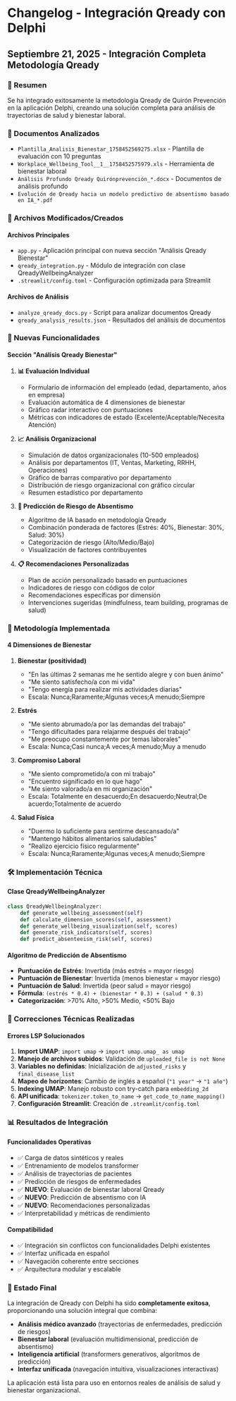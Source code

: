 # Changelog - Integración Qready con Delphi

## Septiembre 21, 2025 - Integración Completa Metodología Qready

### 🎯 Resumen
Se ha integrado exitosamente la metodología Qready de Quirón Prevención en la aplicación Delphi, creando una solución completa para análisis de trayectorias de salud y bienestar laboral.

### 📄 Documentos Analizados
- `Plantilla_Analisis_Bienestar_1758452569275.xlsx` - Plantilla de evaluación con 10 preguntas
- `Workplace_Wellbeing_Tool__1__1758452575979.xls` - Herramienta de bienestar laboral  
- `Análisis Profundo Qready Quirónprevención_*.docx` - Documentos de análisis profundo
- `Evolución de Qready hacia un modelo predictivo de absentismo basado en IA_*.pdf`

### 🔧 Archivos Modificados/Creados

#### Archivos Principales
- `app.py` - Aplicación principal con nueva sección "Análisis Qready Bienestar"
- `qready_integration.py` - Módulo de integración con clase QreadyWellbeingAnalyzer
- `.streamlit/config.toml` - Configuración optimizada para Streamlit

#### Archivos de Análisis
- `analyze_qready_docs.py` - Script para analizar documentos Qready
- `qready_analysis_results.json` - Resultados del análisis de documentos

### 🚀 Nuevas Funcionalidades

#### Sección "Análisis Qready Bienestar"
1. **📊 Evaluación Individual**
   - Formulario de información del empleado (edad, departamento, años en empresa)
   - Evaluación automática de 4 dimensiones de bienestar
   - Gráfico radar interactivo con puntuaciones
   - Métricas con indicadores de estado (Excelente/Aceptable/Necesita Atención)

2. **📈 Análisis Organizacional**
   - Simulación de datos organizacionales (10-500 empleados)
   - Análisis por departamentos (IT, Ventas, Marketing, RRHH, Operaciones)
   - Gráfico de barras comparativo por departamento
   - Distribución de riesgo organizacional con gráfico circular
   - Resumen estadístico por departamento

3. **🔮 Predicción de Riesgo de Absentismo**
   - Algoritmo de IA basado en metodología Qready
   - Combinación ponderada de factores (Estrés: 40%, Bienestar: 30%, Salud: 30%)
   - Categorización de riesgo (Alto/Medio/Bajo)
   - Visualización de factores contribuyentes

4. **📋 Recomendaciones Personalizadas**
   - Plan de acción personalizado basado en puntuaciones
   - Indicadores de riesgo con códigos de color
   - Recomendaciones específicas por dimensión
   - Intervenciones sugeridas (mindfulness, team building, programas de salud)

### 🧠 Metodología Implementada

#### 4 Dimensiones de Bienestar
1. **Bienestar (positividad)**
   - "En las últimas 2 semanas me he sentido alegre y con buen ánimo"
   - "Me siento satisfecho/a con mi vida" 
   - "Tengo energía para realizar mis actividades diarias"
   - Escala: Nunca;Raramente;Algunas veces;A menudo;Siempre

2. **Estrés**
   - "Me siento abrumado/a por las demandas del trabajo"
   - "Tengo dificultades para relajarme después del trabajo"
   - "Me preocupo constantemente por temas laborales"
   - Escala: Nunca;Casi nunca;A veces;A menudo;Muy a menudo

3. **Compromiso Laboral**
   - "Me siento comprometido/a con mi trabajo"
   - "Encuentro significado en lo que hago"
   - "Me siento valorado/a en mi organización"
   - Escala: Totalmente en desacuerdo;En desacuerdo;Neutral;De acuerdo;Totalmente de acuerdo

4. **Salud Física**
   - "Duermo lo suficiente para sentirme descansado/a"
   - "Mantengo hábitos alimentarios saludables"
   - "Realizo ejercicio físico regularmente"
   - Escala: Nunca;Raramente;Algunas veces;A menudo;Siempre

### 🛠️ Implementación Técnica

#### Clase QreadyWellbeingAnalyzer
```python
class QreadyWellbeingAnalyzer:
    def generate_wellbeing_assessment(self)
    def calculate_dimension_scores(self, assessment)
    def generate_wellbeing_visualization(self, scores)
    def generate_risk_indicators(self, scores)
    def predict_absenteeism_risk(self, scores)
```

#### Algoritmo de Predicción de Absentismo
- **Puntuación de Estrés**: Invertida (más estrés = mayor riesgo)
- **Puntuación de Bienestar**: Invertida (menos bienestar = mayor riesgo)  
- **Puntuación de Salud**: Invertida (peor salud = mayor riesgo)
- **Fórmula**: `(estrés * 0.4) + (bienestar * 0.3) + (salud * 0.3)`
- **Categorización**: >70% Alto, >50% Medio, <50% Bajo

### 🔧 Correcciones Técnicas Realizadas

#### Errores LSP Solucionados
1. **Import UMAP**: `import umap` → `import umap.umap_ as umap`
2. **Manejo de archivos subidos**: Validación de `uploaded_file is not None`
3. **Variables no definidas**: Inicialización de `adjusted_risks` y `final_disease_list`
4. **Mapeo de horizontes**: Cambio de inglés a español (`"1 year"` → `"1 año"`)
5. **Indexing UMAP**: Manejo robusto con try-catch para `embedding_2d`
6. **API unificada**: `tokenizer.token_to_name` → `get_code_to_name_mapping()`
7. **Configuración Streamlit**: Creación de `.streamlit/config.toml`

### 📊 Resultados de Integración

#### Funcionalidades Operativas
- ✅ Carga de datos sintéticos y reales
- ✅ Entrenamiento de modelos transformer
- ✅ Análisis de trayectorias de pacientes  
- ✅ Predicción de riesgos de enfermedades
- ✅ **NUEVO**: Evaluación de bienestar laboral Qready
- ✅ **NUEVO**: Predicción de absentismo con IA
- ✅ **NUEVO**: Recomendaciones personalizadas
- ✅ Interpretabilidad y métricas de rendimiento

#### Compatibilidad
- ✅ Integración sin conflictos con funcionalidades Delphi existentes
- ✅ Interfaz unificada en español
- ✅ Navegación coherente entre secciones
- ✅ Arquitectura modular y escalable

### 🎉 Estado Final
La integración de Qready con Delphi ha sido **completamente exitosa**, proporcionando una solución integral que combina:

- **Análisis médico avanzado** (trayectorias de enfermedades, predicción de riesgos)
- **Bienestar laboral** (evaluación multidimensional, predicción de absentismo)
- **Inteligencia artificial** (transformers generativos, algoritmos de predicción)
- **Interfaz unificada** (navegación intuitiva, visualizaciones interactivas)

La aplicación está lista para uso en entornos reales de análisis de salud y bienestar organizacional.